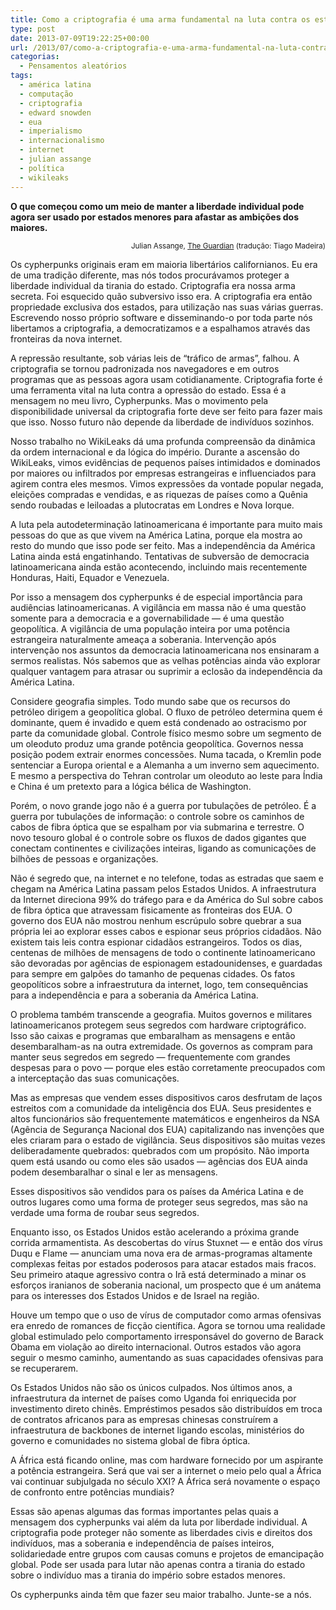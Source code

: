 ```yaml
---
title: Como a criptografia é uma arma fundamental na luta contra os estados do império
type: post
date: 2013-07-09T19:22:25+00:00
url: /2013/07/como-a-criptografia-e-uma-arma-fundamental-na-luta-contra-os-estados-do-imperio/
categorias:
  - Pensamentos aleatórios
tags:
  - américa latina
  - computação
  - criptografia
  - edward snowden
  - eua
  - imperialismo
  - internacionalismo
  - internet
  - julian assange
  - política
  - wikileaks
---
```


**O que começou como um meio de manter a liberdade individual pode agora ser usado por estados menores para afastar as ambições dos maiores.**

<p style="text-align:right;">
  <small>Julian Assange, <a href="http://www.guardian.co.uk/commentisfree/2013/jul/09/cryptography-weapon-fight-empire-states-julian-assange">The Guardian</a> (tradução: Tiago Madeira)</small>
</p>

Os cypherpunks originais eram em maioria libertários californianos. Eu era de uma tradição diferente, mas nós todos procurávamos proteger a liberdade individual da tirania do estado. Criptografia era nossa arma secreta. Foi esquecido quão subversivo isso era. A criptografia era então propriedade exclusiva dos estados, para utilização nas suas várias guerras. Escrevendo nosso próprio software e disseminando-o por toda parte nós libertamos a criptografia, a democratizamos e a espalhamos através das fronteiras da nova internet.

A repressão resultante, sob várias leis de “tráfico de armas”, falhou. A criptografia se tornou padronizada nos navegadores e em outros programas que as pessoas agora usam cotidianamente. Criptografia forte é uma ferramenta vital na luta contra a opressão do estado. Essa é a mensagem no meu livro, Cypherpunks. Mas o movimento pela disponibilidade universal da criptografia forte deve ser feito para fazer mais que isso. Nosso futuro não depende da liberdade de indivíduos sozinhos.

Nosso trabalho no WikiLeaks dá uma profunda compreensão da dinâmica da ordem internacional e da lógica do império. Durante a ascensão do WikiLeaks, vimos evidências de pequenos países intimidados e dominados por maiores ou infiltrados por empresas estrangeiras e influenciados para agirem contra eles mesmos. Vimos expressões da vontade popular negada, eleições compradas e vendidas, e as riquezas de países como a Quênia sendo roubadas e leiloadas a plutocratas em Londres e Nova Iorque.

A luta pela autodeterminação latinoamericana é importante para muito mais pessoas do que as que vivem na América Latina, porque ela mostra ao resto do mundo que isso pode ser feito. Mas a independência da América Latina ainda está engatinhando. Tentativas de subversão de democracia latinoamericana ainda estão acontecendo, incluindo mais recentemente Honduras, Haiti, Equador e Venezuela.

Por isso a mensagem dos cypherpunks é de especial importância para audiências latinoamericanas. A vigilância em massa não é uma questão somente para a democracia e a governabilidade — é uma questão geopolítica. A vigilância de uma população inteira por uma potência estrangeira naturalmente ameaça a soberania. Intervenção após intervenção nos assuntos da democracia latinoamericana nos ensinaram a sermos realistas. Nós sabemos que as velhas potências ainda vão explorar qualquer vantagem para atrasar ou suprimir a eclosão da independência da América Latina.

Considere geografia simples. Todo mundo sabe que os recursos do petróleo dirigem a geopolítica global. O fluxo de petróleo determina quem é dominante, quem é invadido e quem está condenado ao ostracismo por parte da comunidade global. Controle físico mesmo sobre um segmento de um oleoduto produz uma grande potência geopolítica. Governos nessa posição podem extrair enormes concessões. Numa tacada, o Kremlin pode sentenciar a Europa oriental e a Alemanha a um inverno sem aquecimento. E mesmo a perspectiva do Tehran controlar um oleoduto ao leste para Índia e China é um pretexto para a lógica bélica de Washington.

Porém, o novo grande jogo não é a guerra por tubulações de petróleo. É a guerra por tubulações de informação: o controle sobre os caminhos de cabos de fibra óptica que se espalham por via submarina e terrestre. O novo tesouro global é o controle sobre os fluxos de dados gigantes que conectam continentes e civilizações inteiras, ligando as comunicações de bilhões de pessoas e organizações.

Não é segredo que, na internet e no telefone, todas as estradas que saem e chegam na América Latina passam pelos Estados Unidos. A infraestrutura da Internet direciona 99% do tráfego para e da América do Sul sobre cabos de fibra óptica que atravessam fisicamente as fronteiras dos EUA. O governo dos EUA não mostrou nenhum escrúpulo sobre quebrar a sua própria lei ao explorar esses cabos e espionar seus próprios cidadãos. Não existem tais leis contra espionar cidadãos estrangeiros. Todos os dias, centenas de milhões de mensagens de todo o continente latinoamericano são devoradas por agências de espionagem estadounidenses, e guardadas para sempre em galpões do tamanho de pequenas cidades. Os fatos geopolíticos sobre a infraestrutura da internet, logo, tem consequências para a independência e para a soberania da América Latina.

O problema também transcende a geografia. Muitos governos e militares latinoamericanos protegem seus segredos com hardware criptográfico. Isso são caixas e programas que embaralham as mensagens e então desembaralham-as na outra extremidade. Os governos as compram para manter seus segredos em segredo — frequentemente com grandes despesas para o povo — porque eles estão corretamente preocupados com a interceptação das suas comunicações.

Mas as empresas que vendem esses dispositivos caros desfrutam de laços estreitos com a comunidade da inteligência dos EUA. Seus presidentes e altos funcionários são frequentemente matemáticos e engenheiros da NSA (Agência de Segurança Nacional dos EUA) capitalizando nas invenções que eles criaram para o estado de vigilância. Seus dispositivos são muitas vezes deliberadamente quebrados: quebrados com um propósito. Não importa quem está usando ou como eles são usados — agências dos EUA ainda podem desembaralhar o sinal e ler as mensagens.

Esses dispositivos são vendidos para os países da América Latina e de outros lugares como uma forma de proteger seus segredos, mas são na verdade uma forma de roubar seus segredos.

Enquanto isso, os Estados Unidos estão acelerando a próxima grande corrida armamentista. As descobertas do vírus Stuxnet — e então dos vírus Duqu e Flame — anunciam uma nova era de armas-programas altamente complexas feitas por estados poderosos para atacar estados mais fracos. Seu primeiro ataque agressivo contra o Irã está determinado a minar os esforços iranianos de soberania nacional, um prospecto que é um anátema para os interesses dos Estados Unidos e de Israel na região.

Houve um tempo que o uso de vírus de computador como armas ofensivas era enredo de romances de ficção científica. Agora se tornou uma realidade global estimulado pelo comportamento irresponsável do governo de Barack Obama em violação ao direito internacional. Outros estados vão agora seguir o mesmo caminho, aumentando as suas capacidades ofensivas para se recuperarem.

Os Estados Unidos não são os únicos culpados. Nos últimos anos, a infraestrutura da internet de países como Uganda foi enriquecida por investimento direto chinês. Empréstimos pesados são distribuídos em troca de contratos africanos para as empresas chinesas construírem a infraestrutura de backbones de internet ligando escolas, ministérios do governo e comunidades no sistema global de fibra óptica.

A África está ficando online, mas com hardware fornecido por um aspirante a potência estrangeira. Será que vai ser a internet o meio pelo qual a África vai continuar subjulgada no século XXI? A África será novamente o espaço de confronto entre potências mundiais?

Essas são apenas algumas das formas importantes pelas quais a mensagem dos cypherpunks vai além da luta por liberdade individual. A criptografia pode proteger não somente as liberdades civis e direitos dos indivíduos, mas a soberania e independência de países inteiros, solidariedade entre grupos com causas comuns e projetos de emancipação global. Pode ser usada para lutar não apenas contra a tirania do estado sobre o indivíduo mas a tirania do império sobre estados menores.

Os cypherpunks ainda têm que fazer seu maior trabalho. Junte-se a nós.
